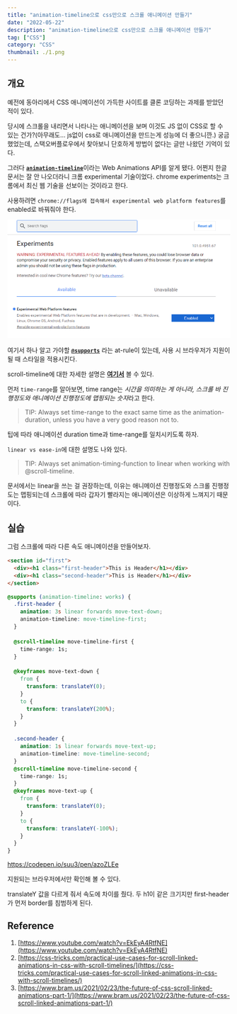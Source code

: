 ```yaml
---
title: "animation-timeline으로 css만으로 스크롤 애니메이션 만들기"
date: "2022-05-22"
description: "animation-timeline으로 css만으로 스크롤 애니메이션 만들기"
tag: ["CSS"]
category: "CSS"
thumbnail: ./1.png
---
```


## 개요

예전에 동아리에서 CSS 애니메이션이 가득한 사이트를 클론 코딩하는 과제를 받았던 적이 있다.

당시에 스크롤을 내리면서 나타나는 애니메이션을 보며 이것도 JS 없이 CSS로 할 수 있는 건가?(아무래도... js없이 css로 애니메이션을 만드는게 성능에 더 좋으니깐.) 궁금했었는데, 스택오버플로우에서 찾아보니 단호하게 방법이 없다는 글만 나왔던 기억이 있다.

그러다 [**`animation-timeline`**](https://developer.mozilla.org/en-US/docs/Web/API/AnimationTimeline)이라는 Web Animations API를 알게 됐다.
어쩐지 한글 문서는 잘 안 나오더라니 크롬 experimental 기술이었다.
chrome experiments는 크롬에서 최신 웹 기술을 선보이는 것이라고 한다.

사용하려면 `chrome://flags에 접속해서 experimental web platform features`를 enabled로 바꿔줘야 한다.

![1.png](./1.png)

여기서 하나 알고 가야할 [**`@supports`**](https://developer.mozilla.org/ko/docs/Web/CSS/@supports) 라는 at-rule이 있는데, 사용 시 브라우저가 지원이 될 때 스타일을 적용시킨다.

scroll-timeline에 대한 자세한 설명은 [**여기서**](https://www.bram.us/2021/02/23/the-future-of-css-scroll-linked-animations-part-1/) 볼 수 있다.

먼저 `time-range`를 알아보면, time range는 *시간을 의미하는 게 아니라, 스크롤 바 진행정도와 애니메이션 진행정도에 맵핑되는 숫자*라고 한다.

> TIP: Always set time-range to the exact same time as the animation-duration, unless you have a very good reason not to.

팁에 따라 애니메이션 duration time과 time-range를 일치시키도록 하자.

`linear vs ease-in`에 대한 설명도 나와 있다.

> TIP: Always set animation-timing-function to linear when working with @scroll-timeline.

문서에서는 linear을 쓰는 걸 권장하는데, 이유는 애니메이션 진행정도와 스크롤 진행정도는 맵핑되는데 스크롤에 따라 갑자기 빨라지는 애니메이션은 이상하게 느껴지기 때문이다.

## 실습

그럼 스크롤에 따라 다른 속도 애니메이션을 만들어보자.

```html
<section id="first">
  <div><h1 class="first-header">This is Header</h1></div>
  <div><h1 class="second-header">This is Header</h1></div>
</section>
```

```css
@supports (animation-timeline: works) {
  .first-header {
    animation: 3s linear forwards move-text-down;
    animation-timeline: move-timeline-first;
  }

  @scroll-timeline move-timeline-first {
    time-range: 1s;
  }

  @keyframes move-text-down {
    from {
      transform: translateY(0);
    }
    to {
      transform: translateY(200%);
    }
  }

  .second-header {
    animation: 1s linear forwards move-text-up;
    animation-timeline: move-timeline-second;
  }
  @scroll-timeline move-timeline-second {
    time-range: 1s;
  }
  @keyframes move-text-up {
    from {
      transform: translateY(0);
    }
    to {
      transform: translateY(-100%);
    }
  }
}
```

https://codepen.io/suu3/pen/azoZLEe

지원되는 브라우저에서만 확인해 볼 수 있다.

translateY 값을 다르게 줘서 속도에 차이를 줬다. 두 h1이 같은 크기지만 first-header가 먼저 border를 침범하게 된다.

## Reference

1. [https://www.youtube.com/watch?v=EkEyA4RtfNE](https://www.youtube.com/watch?v=EkEyA4RtfNE)
2. [https://css-tricks.com/practical-use-cases-for-scroll-linked-animations-in-css-with-scroll-timelines/](https://css-tricks.com/practical-use-cases-for-scroll-linked-animations-in-css-with-scroll-timelines/)
3. [https://www.bram.us/2021/02/23/the-future-of-css-scroll-linked-animations-part-1/](https://www.bram.us/2021/02/23/the-future-of-css-scroll-linked-animations-part-1/)
